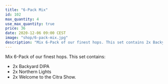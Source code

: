 ```yaml
---
title: "6-Pack Mix"
id: 102
max_quantity: 4
use_max_quantity: true
price: 36
date: 2020-12-06 09:00 CEST
image: "shop/6-pack-mix.jpg"
description: "Mix 6-Pack of our finest hops. This set contains 2x Backyard DIPA, 2x Northern Lights and 2x Welcome to the Citra Show."
---
```


Mix 6-Pack of our finest hops. This set contains:

- 2x Backyard DIPA
- 2x Northern Lights
- 2x Welcome to the Citra Show.
